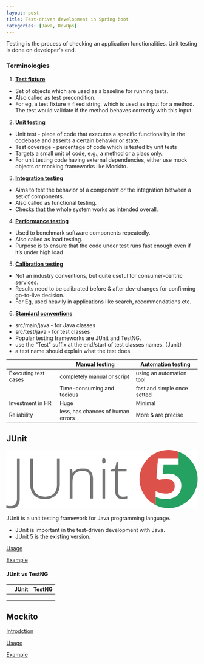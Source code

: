```yaml
---
layout: post
title: Test-driven development in Spring boot
categories: [Java, DevOps]
---
```


Testing is the process of checking an application functionalities. Unit testing is done on developer's end.

### Terminologies

1. <ins>**Test fixture**</ins>
  - Set of objects which are used as a baseline for running tests.
  - Also called as test precondition.
  - For eg, a test fixture = fixed string, which is used as input for a method. The test would validate if the method behaves correctly with this input.


2. <ins>**Unit testing**</ins>
  - Unit test - piece of code that executes a specific functionality in the codebase and asserts a certain behavior or state.
  - Test coverage - percentage of code which is tested by unit tests
  - Targets a small unit of code, e.g., a method or a class only.
  - For unit testing code having external dependencies, either use mock objects or mocking frameworks like Mockito.


3. <ins>**Integration testing**</ins>
  - Aims to test the behavior of a component or the integration between a set of components.
  - Also called as functional testing.
  - Checks that the whole system works as intended overall.


4. <ins>**Performance testing**</ins>
  - Used to benchmark software components repeatedly.
  - Also called as load testing.
  - Purpose is to ensure that the code under test runs fast enough even if it’s under high load


5. <ins>**Calibration testing**</ins>
  - Not an industry conventions, but quite useful for consumer-centric services.
  - Results need to be calibrated before & after dev-changes for confirming go-to-live decision.
  - For Eg, used heavily in applications like search, recommendations etc.


6. <ins>**Standard conventions**</ins>
  - src/main/java - for Java classes
  - src/test/java - for test classes
  - Popular testing frameworks are JUnit and TestNG.
  - use the "Test" suffix at the end/start of test classes names. (Junit)
  - a test name should explain what the test does.

||Manual testing|Automation testing|
|---|---|---|
|Executing test cases|completely manual or script|using an automation tool|
||Time-consuming and tedious|fast and simple once setted|
|Investment in HR|Huge|Minimal|
|Reliability|less, has chances of human errors|More & are precise|


## JUnit

![junit-intro](../assets/images/JUNIT-1.png)

JUnit is a unit testing framework for Java programming language.
  - JUnit is important in the test-driven development with Java.
  - JUnit 5 is the existing version.

<ins>Usage</ins>

<ins>Example</ins>

#### JUnit vs TestNG

||JUnit|TestNG|
|---|---|---|
||||
||||
||||

## Mockito

<ins>Introdction</ins>

<ins>Usage</ins>

<ins>Example</ins>
